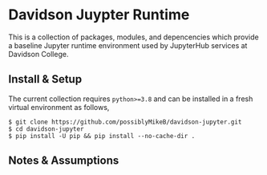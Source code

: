 # Davidson Juypter Runtime
This is a collection of packages, modules, and depencencies which provide a baseline Jupyter runtime environment used by JupyterHub services at Davidson College.

## Install & Setup
The current collection requires `python>=3.8` and can be installed in a fresh virtual environment as follows, 
```
$ git clone https://github.com/possiblyMikeB/davidson-jupyter.git
$ cd davidson-jupyter
$ pip install -U pip && pip install --no-cache-dir .
```

## Notes & Assumptions
